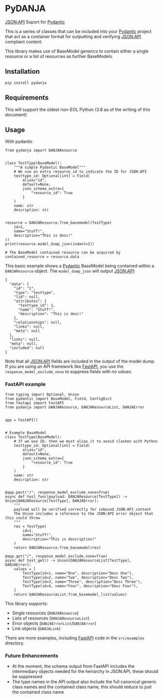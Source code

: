 # PyDANJA

[JSON:API](https://jsonapi.org/format/) Suport for [Pydantic](https://docs.pydantic.dev/latest/)

This is a series of classes that can be included into your [Pydantic](https://docs.pydantic.dev/latest/) project that act as a container format for outputting and verifying [JSON:API](https://jsonapi.org/format/) compliant content.

This library makes use of BaseModel generics to contain either a single resource or a list of resources as further BaseModels.

## Installation

`pip install pydanja`

## Requirements

This will support the oldest non-EOL Python (3.8 as of the writing of this document)

## Usage

With pydantic

```
from pydanja import DANJAResource


class TestType(BaseModel):
    """A simple Pydantic BaseModel"""
    # We use an extra resource_id to indicate the ID for JSON:API
    testtype_id: Optional[int] = Field(
        alias="id",
        default=None,
        json_schema_extra={
            "resource_id": True
        }
    )
    name: str
    description: str


resource = DANJAResource.from_basemodel(TestType(
    id=1,
    name="Stuff!",
    description="This is desc!"
))
print(resource.model_dump_json(indent=2))

# The BaseModel contained resource can be acquired by
contained_resource = resource.data
```

This basic example shows a [Pydantic](https://docs.pydantic.dev/latest/) BaseModel being contained within a `DANJAResource` object. The `model_dump_json` will output [JSON:API](https://jsonapi.org/format/):

```
{
  "data": {
    "id": "1",
    "type": "testtype",
    "lid": null,
    "attributes": {
      "testtype_id": 1,
      "name": "Stuff!",
      "description": "This is desc!"
    },
    "relationships": null,
    "links": null,
    "meta": null
  },
  "links": null,
  "meta": null,
  "included": null
}
```

Note that all [JSON:API](https://jsonapi.org/format/) fields are included in the output of the model dump. If you are using an API framework like [FastAPI](https://fastapi.tiangolo.com/), you use the `response_model_exclude_none` to suppress fields with no values.

### FastAPI example

```
from typing import Optional, Union
from pydantic import BaseModel, Field, ConfigDict
from fastapi import FastAPI
from pydanja import DANJAResource, DANJAResourceList, DANJAError


app = FastAPI()


# Example BaseModel
class TestType(BaseModel):
    # If we use ID, then we must alias it to avoid clashes with Python
    testtype_id: Optional[int] = Field(
        alias="id",
        default=None,
        json_schema_extra={
            "resource_id": True
        }
    )
    name: str
    description: str


@app.post("/", response_model_exclude_none=True)
async def test_func(payload: DANJAResource[TestType]) -> Union[DANJAResource[TestType], DANJAError]:
    """
    payload will be verified correctly for inbound JSON:API content
    The Union includes a reference to the JSON:API error object that this could throw
    """
    res = TestType(
        id=1,
        name="Stuff!",
        description="This is description!"
    )
    return DANJAResource.from_basemodel(res)

@app.get("/", response_model_exclude_none=True)
async def test_get() -> Union[DANJAResourceList[TestType], DANJAError]:
    values = [
        TestType(id=1, name="One", description="Desc One"),
        TestType(id=2, name="Two", description="Desc Two"),
        TestType(id=3, name="Three", description="Desc Three"),
        TestType(id=4, name="Four", description="Desc Four"),
    ]
    return DANJAResourceList.from_basemodel_list(values)
```

This library supports:

* Single resources (`DANJAResource`)
* Lists of resources (`DANJAResourceList`)
* Error objects (`DANJAErrorList`/`DANJAError`)
* Link objects (`DANJALink`)

There are more examples, including [FastAPI](https://fastapi.tiangolo.com/) code in the `src/examples` directory.


### Future Enhancements

* At the moment, the schema output from FastAPI includes the intermediary objects needed for the heirarchy in JSON:API, these should be suppressed
* The type names in the API output also include the full canonical generic class names and the contained class name, this should reduce to just the contained class name
